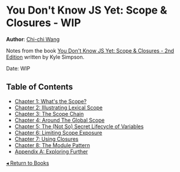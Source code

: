 # You Don't Know JS Yet: Scope & Closures - WIP
**Author**: [Chi-chi Wang](https://github.com/chichiwang)

Notes from the book [You Don't Know JS Yet: Scope & Closures - 2nd Edition](https://github.com/getify/You-Dont-Know-JS/blob/2nd-ed/scope-closures/README.md) written by Kyle Simpson.

Date: WIP

## Table of Contents
* [Chapter 1: What's the Scope?](./01/README.md)
* [Chapter 2: Illustrating Lexical Scope](./02/README.md)
* [Chapter 3: The Scope Chain](./03/README.md)
* [Chapter 4: Around The Global Scope](./04/README.md)
* [Chapter 5: The (Not So) Secret Lifecycle of Variables](./05/README.md)
* [Chapter 6: Limiting Scope Exposure](./06/README.md)
* [Chapter 7: Using Closures](./07/README.md)
* [Chapter 8: The Module Pattern](./08/README.md)
* [Appendix A: Exploring Further](./appendixA/README.md)

[◂ Return to Books](../README.md)
